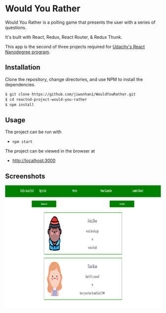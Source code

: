 # Would You Rather

Would You Rather is a polling game that presents the user with a series of questions.

<!-- ![screenshot #1](docs/assets/images/wyr77-small.jpg) -->

It's built with React, Redux, React Router, & Redux Thunk.

This app is the second of three projects required for [Udacity's React Nanodegree program](https://www.udacity.com/course/react-nanodegree--nd019).

<!-- - **Live Demo:** [https://reactnd-would-you-rather.netlify.com](https://reactnd-would-you-rather.netlify.com/)
- **Code Notes:** [Step-by-step walk-though of how this project was built](https://james-priest.github.io/reactnd-project-would-you-rather/) -->

## Installation

Clone the repository, change directories, and use NPM to install the dependencies.

```bash
$ git clone https://github.com/jiwonhan1/WouldYouRather.git
$ cd reactnd-project-would-you-rather
$ npm install
```

## Usage

The project can be run with

- `npm start`

The project can be viewed in the browser at

- [http://localhost:3000](http://localhost:3000)

## Screenshots

<img src="src/utils/Screenshot.png" width="700px" height="400px"/>
